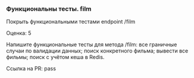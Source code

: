 ### Функциональны тесты. film

Покрыть функциональными тестами endpoint /film 

Оценка: 5

Напишите функциональные тесты для метода /film:
все граничные случаи по валидации данных;
поиск конкретного фильма;
вывести все фильмы;
поиск с учётом кеша в Redis.

Ссылка на PR: pass

